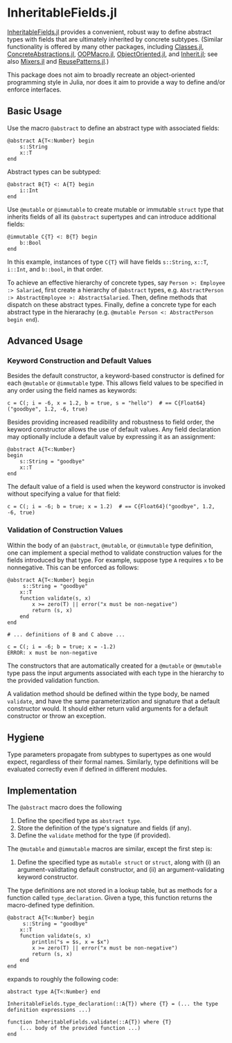 # InheritableFields.jl

[InheritableFields.jl](https://github.com/benninkrs/InheritableFields.jl) provides a convenient, robust way to define abstract types with fields that are ultimately inherited by concrete subtypes.
(Similar functionality is offered by many other packages, including [Classes.jl](https://github.com/rjplevin/Classes.jl), [ConcreteAbstractions.jl](https://github.com/tbreloff/ConcreteAbstractions.jl),
[OOPMacro.jl](https://github.com/ipod825/OOPMacro.jl), [ObjectOriented.jl](https://github.com/Suzhou-Tongyuan/ObjectOriented.jl), and [Inherit.jl](https://github.com/mind6/Inherit.jl); 
see also [Mixers.jl](https://github.com/rafaqz/Mixers.jl) and [ReusePatterns.jl](https://github.com/gcalderone/ReusePatterns.jl).)

This package does not aim to broadly recreate an object-oriented programming style in Julia, nor does it aim to provide a way to define and/or enforce interfaces.

## Basic Usage

Use the macro `@abstract` to define an abstract type with associated fields:
```
@abstract A{T<:Number} begin
	s::String
	x::T 
end
```
Abstract types can be subtyped:
```
@abstract B{T} <: A{T} begin
	i::Int
end
```
Use `@mutable` or `@immutable` to create mutable or immutable `struct` type that inherits fields of all its `@abstract` supertypes and can introduce additional fields:
```
@immutable C{T} <: B{T} begin
	b::Bool
end
```
In this example, instances of type `C{T}` will have fields `s::String`, `x::T`, `i::Int`, and `b::bool`, in that order.

To achieve an effective hierarchy of concrete types, say `Person >: Employee :> Salaried`, first create a hierarchy of `@abstract` types, e.g. `AbstractPerson :> AbstractEmployee >: AbstractSalaried`.  Then, define methods that dispatch on these abstract types.  Finally, define a concrete type for each abstract type in the hierarachy (e.g. `@mutable Person <: AbstractPerson begin end`).

<!-- c = C("hello", 1.2, -6, true)
```
`c` is of type `C{Float64}` with fields `s = "hello"`, `x = 1.2`, `i = -6`, `b = true` in that order.  The general principle is that the fields of the concrete type and all `@abstract` supertypes are concatenated in order from the most abstract supertype to the least abstract.  For this reason, the fieldnames of a subtype must be distinct from those of its aancestor types. -->


## Advanced Usage

### Keyword Construction and Default Values

Besides the default constructor, a keyword-based constructor is defined for each `@mutable` or `@immutable` type.  This allows field values to be specified in any order using the field names as keywords:
```
c = C(; i = -6, x = 1.2, b = true, s = "hello")  # == C{Float64}("goodbye", 1.2, -6, true)
```
Besides providing increased readibility and robustness to field order, the keyword constructor allows the use of default values. Any field declaration may optionally include a default value by expressing it as an assignment:
```
@abstract A{T<:Number}
begin
	s::String = "goodbye"
	x::T
end
```
The default value of a field is used when the keyword constructor is invoked without specifying a value for that field:
```
c = C(; i = -6; b = true; x = 1.2)  # == C{Float64}("goodbye", 1.2, -6, true)
```

### Validation of Construction Values

Within the body of an `@abstract`, `@mutable`, or `@immutable` type definition, one can implement a special method to validate construction values for the fields introduced by that type. For example, suppose type `A` requires `x` to be nonnegative.  This can be enforced as follows:
```
@abstract A{T<:Number} begin
	 s::String = "goodbye"
    x::T
    function validate(s, x)
        x >= zero(T) || error("x must be non-negative")
        return (s, x)
    end
end

# ... definitions of B and C above ...

c = C(; i = -6; b = true; x = -1.2)
ERROR: x must be non-negative
```
The constructors that are automatically created for a `@mutable` or `@mmutable` type pass the input arguments associated with each type in the hierarchy to the provided validation function.

A validation method should be defined within the type body, be named `validate`, and have the same parameterization and signature that a default constructor would.  It should either return valid arguments for a default constructor or throw an exception.  


## Hygiene

Type parameters propagate from subtypes to supertypes as one would expect, regardless of their formal names. Similarly, type definitions will be evaluated correctly even if defined in different modules.

<!--
For example, if `C` were defined as
```
@immutable C{U,S} <: B{S}
begin
	b::U
end
```
then in `C("hi", Complex(0.1, -2.3), 5, true)`, the field `x::T` from `A{T}` would be `x::Complex{Float64}` because the `S` in `C{U,S}` is inferred to be Complex{Float64}, which is then mapped to `B{S}`, which is mapped to `A{S}`, which is mapped to `x::S`.

Similarly, type definitions will be evaluated correctly even if defined in different modules.  This is because all non-parameter symbols appearing in field declarations are implicitly qualified by the module in which they are originally defined.

## Limitations

`validate` methods should only be defined within the bodies of `@abstract`, `@mutable`, or `@immutable` type definitions.
-->



## Implementation

The  `@abstract` macro does the following
 1. Define the specified type as `abstract type`.
 2. Store the definition of the type's signature and fields (if any).
 3. Define the `validate` method for the type (if provided).

 The `@mutable` and `@immutable` macros are similar, except the first step is:
  1. Define the specified type as `mutable struct` or `struct`, along with (i) an argument-validtating default constructor, and (ii) an argument-validating keyword constructor. 

The type definitions are not stored in a lookup table, but as methods for a function called `type_declaration`.  Given a type, this function returns the macro-defined type definition.

```
@abstract A{T<:Number} begin
	 s::String = "goodbye"
    x::T
    function validate(s, x)
	 	println("s = $s, x = $x")
        x >= zero(T) || error("x must be non-negative")
        return (s, x)
    end
end
```
expands to roughly the following code:
```
abstract type A{T<:Number} end

InheritableFields.type_declaration(::A{T}) where {T} = (... the type definition expressions ...)

function InheritableFields.validate(::A{T}) where {T}
	(... body of the provided function ...)
end
```